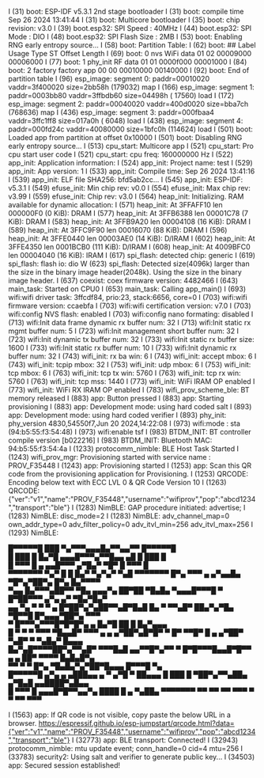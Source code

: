 I (31) boot: ESP-IDF v5.3.1 2nd stage bootloader
I (31) boot: compile time Sep 26 2024 13:41:44
I (31) boot: Multicore bootloader
I (35) boot: chip revision: v3.0
I (39) boot.esp32: SPI Speed      : 40MHz
I (44) boot.esp32: SPI Mode       : DIO
I (48) boot.esp32: SPI Flash Size : 2MB
I (53) boot: Enabling RNG early entropy source...
I (58) boot: Partition Table:
I (62) boot: ## Label            Usage          Type ST Offset   Length
I (69) boot:  0 nvs              WiFi data        01 02 00009000 00006000
I (77) boot:  1 phy_init         RF data          01 01 0000f000 00001000
I (84) boot:  2 factory          factory app      00 00 00010000 00140000
I (92) boot: End of partition table
I (96) esp_image: segment 0: paddr=00010020 vaddr=3f400020 size=2bb58h (179032) map
I (166) esp_image: segment 1: paddr=0003bb80 vaddr=3ffbdb60 size=04498h ( 17560) load
I (172) esp_image: segment 2: paddr=00040020 vaddr=400d0020 size=bba7ch (768636) map
I (436) esp_image: segment 3: paddr=000fbaa4 vaddr=3ffc1ff8 size=017a0h (  6048) load
I (438) esp_image: segment 4: paddr=000fd24c vaddr=40080000 size=1bfc0h (114624) load
I (501) boot: Loaded app from partition at offset 0x10000
I (501) boot: Disabling RNG early entropy source...
I (513) cpu_start: Multicore app
I (521) cpu_start: Pro cpu start user code
I (521) cpu_start: cpu freq: 160000000 Hz
I (522) app_init: Application information:
I (524) app_init: Project name:     test
I (529) app_init: App version:      1
I (533) app_init: Compile time:     Sep 26 2024 13:41:16
I (539) app_init: ELF file SHA256:  bfd5ab2cc...
I (545) app_init: ESP-IDF:          v5.3.1
I (549) efuse_init: Min chip rev:     v0.0
I (554) efuse_init: Max chip rev:     v3.99 
I (559) efuse_init: Chip rev:         v3.0
I (564) heap_init: Initializing. RAM available for dynamic allocation:
I (571) heap_init: At 3FFAFF10 len 000000F0 (0 KiB): DRAM
I (577) heap_init: At 3FFB6388 len 00001C78 (7 KiB): DRAM
I (583) heap_init: At 3FFB9A20 len 00004108 (16 KiB): DRAM
I (589) heap_init: At 3FFC9F90 len 00016070 (88 KiB): DRAM
I (596) heap_init: At 3FFE0440 len 00003AE0 (14 KiB): D/IRAM
I (602) heap_init: At 3FFE4350 len 0001BCB0 (111 KiB): D/IRAM
I (608) heap_init: At 4009BFC0 len 00004040 (16 KiB): IRAM
I (617) spi_flash: detected chip: generic
I (619) spi_flash: flash io: dio
W (623) spi_flash: Detected size(4096k) larger than the size in the binary image header(2048k). Using the size in the binary image header.
I (637) coexist: coex firmware version: 4482466
I (643) main_task: Started on CPU0
I (653) main_task: Calling app_main()
I (693) wifi:wifi driver task: 3ffcdf84, prio:23, stack:6656, core=0
I (703) wifi:wifi firmware version: ccaebfa
I (703) wifi:wifi certification version: v7.0
I (703) wifi:config NVS flash: enabled
I (703) wifi:config nano formating: disabled
I (713) wifi:Init data frame dynamic rx buffer num: 32
I (713) wifi:Init static rx mgmt buffer num: 5
I (723) wifi:Init management short buffer num: 32
I (723) wifi:Init dynamic tx buffer num: 32
I (733) wifi:Init static rx buffer size: 1600
I (733) wifi:Init static rx buffer num: 10
I (733) wifi:Init dynamic rx buffer num: 32
I (743) wifi_init: rx ba win: 6
I (743) wifi_init: accept mbox: 6
I (743) wifi_init: tcpip mbox: 32
I (753) wifi_init: udp mbox: 6
I (753) wifi_init: tcp mbox: 6
I (763) wifi_init: tcp tx win: 5760
I (763) wifi_init: tcp rx win: 5760
I (763) wifi_init: tcp mss: 1440
I (773) wifi_init: WiFi IRAM OP enabled
I (773) wifi_init: WiFi RX IRAM OP enabled
I (783) wifi_prov_scheme_ble: BT memory released
I (883) app: Button pressed
I (883) app: Starting provisioning
I (883) app: Development mode: using hard coded salt
I (893) app: Development mode: using hard coded verifier
I (893) phy_init: phy_version 4830,54550f7,Jun 20 2024,14:22:08
I (973) wifi:mode : sta (94:b5:55:f3:54:48)
I (973) wifi:enable tsf
I (983) BTDM_INIT: BT controller compile version [b022216]
I (983) BTDM_INIT: Bluetooth MAC: 94:b5:55:f3:54:4a
I (1233) protocomm_nimble: BLE Host Task Started
I (1243) wifi_prov_mgr: Provisioning started with service name : PROV_F35448 
I (1243) app: Provisioning started
I (1253) app: Scan this QR code from the provisioning application for Provisioning.
I (1253) QRCODE: Encoding below text with ECC LVL 0 & QR Code Version 10
I (1263) QRCODE: {"ver":"v1","name":"PROV_F35448","username":"wifiprov","pop":"abcd1234","transport":"ble"}
I (1283) NimBLE: GAP procedure initiated: advertise; 
I (1283) NimBLE: disc_mode=2
I (1283) NimBLE:  adv_channel_map=0 own_addr_type=0 adv_filter_policy=0 adv_itvl_min=256 adv_itvl_max=256
I (1293) NimBLE: 


  █▀▀▀▀▀█ ███ ▀▄▀▀▀▄▄▄█▄▀▀▄▄▀▀  █▀▀▀▀▀█   
  █ ███ █ █▄▀█ ▄▄▄█▀▀▀▄▀▀█▄▄ ▄█ █ ███ █   
  █ ▀▀▀ █ ▄  ▄▄█▀▀▀  ▄▀█▄▀ ▀█▀  █ ▀▀▀ █   
  ▀▀▀▀▀▀▀ ▀▄▀ █ █ █▄▀ ▀▄▀▄▀ ▀▄█ ▀▀▀▀▀▀▀
  █▀▄ ▀▀▀ ▄ ▄▀▄▄█▄ ▀█▀▄▀██▀▄ █▀▄ █▄▀▀▀▀   
  ▀▄▄ █▄▀▀▀▄██▀▀ ▀█▄  ▄▄▄▀▄ ██▀██ ▀█▄█▄
   ▀▄▄▄█▀▀▀█  ▀  █▀██▀▀▀ ▄▀▄ ▄▀ ▀█▄▀█▄▀   
  ▄▄ ▀▄ ▀ ▀ ▀ ▄ █▀██▀▄▀▄██▀▀▄█▀█▄█ █▄
  ▀ ▀▀▄█▀ ██▄▀▄▀█▄ ▀█▀▀█ █▀▄▄▄▀██▀▄ ▀▀▀   
   ▀ █▀▀▀▄▀▀▀█▀█▀█▀▄ ▄ █▄▀█ ██ █ █▄▀▄▄▄   
  █ ▀ ▀ ▀ ▀▀▀ ▀█▄▄█▀ ▀▀▀ ▄ ▄ ▄▀██▀▄█▀█▀
  ▀ █▀ ▀▀█▀ █ ▄ ▄▀██▀ ▀▄█▀ ▀ ▀▄█▄▀ █▄▄▄   
  █▄▀▄█▀▀▀▀██▀▄▀▀▄█▀ ▀▀▀█▄█ ▄▄▀▀█▀▄▀▀ ▀
    █▀█▀▀▀█▄▄█▀█▀▀ ▄ ▄ ██▀ ▀▀▀▀ █▄█▄█▀▄   
  ▀▀ ▀  ▀ █▀▄ ▀█▄█▄▀▄▀██▀█▄▄▄ █▀▀▀█ ▀▄    
  █▀▀▀▀▀█ ▄▀▄ ▄ ▄███▄▄ ▄ ▀  ▄▀█ ▀ ██▄▄▄
  █ ███ █ ▀██▀▄▀▀▄██▄ ▄▀█▄█ ▄▄████▀▄█▄▄   
  █ ▀▀▀ █ ▄▄▄█▀█▀▀▄▄▀▄ ████ █ ▄  ▀▄██▄
  ▀▀▀▀▀▀▀ ▀▀  ▀▀  ▀▀ ▀▀▀  ▀  ▀   ▀▀ ▀▀▀   


I (1563) app: If QR code is not visible, copy paste the below URL in a browser.
https://espressif.github.io/esp-jumpstart/qrcode.html?data={"ver":"v1","name":"PROV_F35448","username":"wifiprov","pop":"abcd1234","transport":"ble"}
I (32773) app: BLE transport: Connected!
I (32943) protocomm_nimble: mtu update event; conn_handle=0 cid=4 mtu=256
I (33783) security2: Using salt and verifier to generate public key...
I (34503) app: Secured session established!
